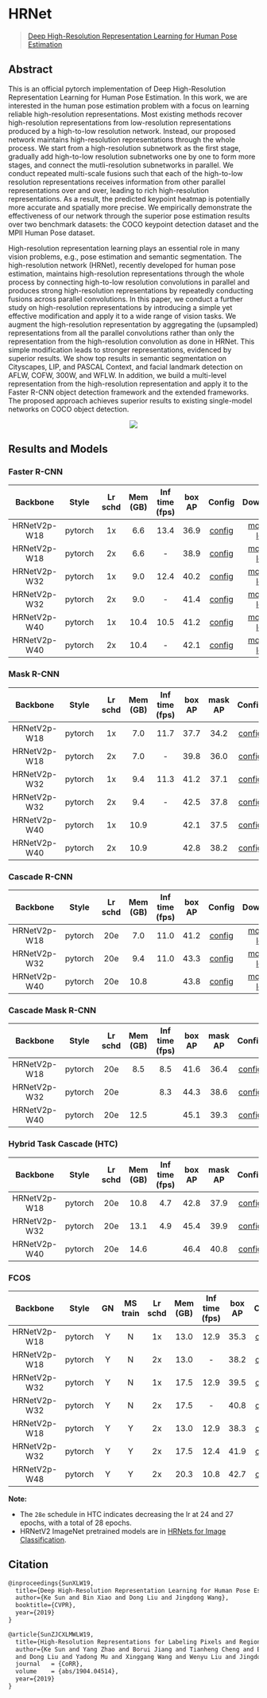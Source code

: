 # HRNet

> [Deep High-Resolution Representation Learning for Human Pose Estimation](https://arxiv.org/abs/1902.09212)

<!-- [BACKBONE] -->

## Abstract

This is an official pytorch implementation of Deep High-Resolution Representation Learning for Human Pose Estimation. In this work, we are interested in the human pose estimation problem with a focus on learning reliable high-resolution representations. Most existing methods recover high-resolution representations from low-resolution representations produced by a high-to-low resolution network. Instead, our proposed network maintains high-resolution representations through the whole process. We start from a high-resolution subnetwork as the first stage, gradually add high-to-low resolution subnetworks one by one to form more stages, and connect the mutli-resolution subnetworks in parallel. We conduct repeated multi-scale fusions such that each of the high-to-low resolution representations receives information from other parallel representations over and over, leading to rich high-resolution representations. As a result, the predicted keypoint heatmap is potentially more accurate and spatially more precise. We empirically demonstrate the effectiveness of our network through the superior pose estimation results over two benchmark datasets: the COCO keypoint detection dataset and the MPII Human Pose dataset.

High-resolution representation learning plays an essential role in many vision problems, e.g., pose estimation and semantic segmentation. The high-resolution network (HRNet), recently developed for human pose estimation, maintains high-resolution representations through the whole process by connecting high-to-low resolution convolutions in parallel and produces strong high-resolution representations by repeatedly conducting fusions across parallel convolutions.
In this paper, we conduct a further study on high-resolution representations by introducing a simple yet effective modification and apply it to a wide range of vision tasks. We augment the high-resolution representation by aggregating the (upsampled) representations from all the parallel convolutions rather than only the representation from the high-resolution convolution as done in HRNet. This simple modification leads to stronger representations, evidenced by superior results. We show top results in semantic segmentation on Cityscapes, LIP, and PASCAL Context, and facial landmark detection on AFLW, COFW, 300W, and WFLW. In addition, we build a multi-level representation from the high-resolution representation and apply it to the Faster R-CNN object detection framework and the extended frameworks. The proposed approach achieves superior results to existing single-model networks on COCO object detection.

<div align=center>
<img src="https://user-images.githubusercontent.com/40661020/143892740-a4e9743e-a323-4ace-8025-50e251ef43ff.png"/>
</div>

## Results and Models

### Faster R-CNN

|   Backbone   |  Style  | Lr schd | Mem (GB) | Inf time (fps) | box AP |                     Config                      |                                                                                                                                                                              Download                                                                                                                                                                              |
| :----------: | :-----: | :-----: | :------: | :------------: | :----: | :---------------------------------------------: | :----------------------------------------------------------------------------------------------------------------------------------------------------------------------------------------------------------------------------------------------------------------------------------------------------------------------------------------------------------------: |
| HRNetV2p-W18 | pytorch |   1x    |   6.6    |      13.4      |  36.9  | [config](./faster-rcnn_hrnetv2p-w18-1x_coco.py) |    [model](https://pub-ed9ed750ddcc469da251e2d1a2cea382.r2.dev/mmdetection/v2.0/hrnet/faster_rcnn_hrnetv2p_w18_1x_coco/faster_rcnn_hrnetv2p_w18_1x_coco_20200130-56651a6d.pth) \| [log](https://pub-ed9ed750ddcc469da251e2d1a2cea382.r2.dev/mmdetection/v2.0/hrnet/faster_rcnn_hrnetv2p_w18_1x_coco/faster_rcnn_hrnetv2p_w18_1x_coco_20200130_211246.log.json)     |
| HRNetV2p-W18 | pytorch |   2x    |   6.6    |       -        |  38.9  | [config](./faster-rcnn_hrnetv2p-w18-2x_coco.py) | [model](https://pub-ed9ed750ddcc469da251e2d1a2cea382.r2.dev/mmdetection/v2.0/hrnet/faster_rcnn_hrnetv2p_w18_2x_coco/faster_rcnn_hrnetv2p_w18_2x_coco_20200702_085731-a4ec0611.pth) \| [log](https://pub-ed9ed750ddcc469da251e2d1a2cea382.r2.dev/mmdetection/v2.0/hrnet/faster_rcnn_hrnetv2p_w18_2x_coco/faster_rcnn_hrnetv2p_w18_2x_coco_20200702_085731.log.json) |
| HRNetV2p-W32 | pytorch |   1x    |   9.0    |      12.4      |  40.2  | [config](./faster-rcnn_hrnetv2p-w32-1x_coco.py) |    [model](https://pub-ed9ed750ddcc469da251e2d1a2cea382.r2.dev/mmdetection/v2.0/hrnet/faster_rcnn_hrnetv2p_w32_1x_coco/faster_rcnn_hrnetv2p_w32_1x_coco_20200130-6e286425.pth) \| [log](https://pub-ed9ed750ddcc469da251e2d1a2cea382.r2.dev/mmdetection/v2.0/hrnet/faster_rcnn_hrnetv2p_w32_1x_coco/faster_rcnn_hrnetv2p_w32_1x_coco_20200130_204442.log.json)     |
| HRNetV2p-W32 | pytorch |   2x    |   9.0    |       -        |  41.4  | [config](./faster-rcnn_hrnetv2p-w32_2x_coco.py) | [model](https://pub-ed9ed750ddcc469da251e2d1a2cea382.r2.dev/mmdetection/v2.0/hrnet/faster_rcnn_hrnetv2p_w32_2x_coco/faster_rcnn_hrnetv2p_w32_2x_coco_20200529_015927-976a9c15.pth) \| [log](https://pub-ed9ed750ddcc469da251e2d1a2cea382.r2.dev/mmdetection/v2.0/hrnet/faster_rcnn_hrnetv2p_w32_2x_coco/faster_rcnn_hrnetv2p_w32_2x_coco_20200529_015927.log.json) |
| HRNetV2p-W40 | pytorch |   1x    |   10.4   |      10.5      |  41.2  | [config](./faster-rcnn_hrnetv2p-w40-1x_coco.py) |    [model](https://pub-ed9ed750ddcc469da251e2d1a2cea382.r2.dev/mmdetection/v2.0/hrnet/faster_rcnn_hrnetv2p_w40_1x_coco/faster_rcnn_hrnetv2p_w40_1x_coco_20200210-95c1f5ce.pth) \| [log](https://pub-ed9ed750ddcc469da251e2d1a2cea382.r2.dev/mmdetection/v2.0/hrnet/faster_rcnn_hrnetv2p_w40_1x_coco/faster_rcnn_hrnetv2p_w40_1x_coco_20200210_125315.log.json)     |
| HRNetV2p-W40 | pytorch |   2x    |   10.4   |       -        |  42.1  | [config](./faster-rcnn_hrnetv2p-w40_2x_coco.py) | [model](https://pub-ed9ed750ddcc469da251e2d1a2cea382.r2.dev/mmdetection/v2.0/hrnet/faster_rcnn_hrnetv2p_w40_2x_coco/faster_rcnn_hrnetv2p_w40_2x_coco_20200512_161033-0f236ef4.pth) \| [log](https://pub-ed9ed750ddcc469da251e2d1a2cea382.r2.dev/mmdetection/v2.0/hrnet/faster_rcnn_hrnetv2p_w40_2x_coco/faster_rcnn_hrnetv2p_w40_2x_coco_20200512_161033.log.json) |

### Mask R-CNN

|   Backbone   |  Style  | Lr schd | Mem (GB) | Inf time (fps) | box AP | mask AP |                    Config                     |                                                                                                                                                                          Download                                                                                                                                                                          |
| :----------: | :-----: | :-----: | :------: | :------------: | :----: | :-----: | :-------------------------------------------: | :--------------------------------------------------------------------------------------------------------------------------------------------------------------------------------------------------------------------------------------------------------------------------------------------------------------------------------------------------------: |
| HRNetV2p-W18 | pytorch |   1x    |   7.0    |      11.7      |  37.7  |  34.2   | [config](./mask-rcnn_hrnetv2p-w18-1x_coco.py) |    [model](https://pub-ed9ed750ddcc469da251e2d1a2cea382.r2.dev/mmdetection/v2.0/hrnet/mask_rcnn_hrnetv2p_w18_1x_coco/mask_rcnn_hrnetv2p_w18_1x_coco_20200205-1c3d78ed.pth) \| [log](https://pub-ed9ed750ddcc469da251e2d1a2cea382.r2.dev/mmdetection/v2.0/hrnet/mask_rcnn_hrnetv2p_w18_1x_coco/mask_rcnn_hrnetv2p_w18_1x_coco_20200205_232523.log.json)     |
| HRNetV2p-W18 | pytorch |   2x    |   7.0    |       -        |  39.8  |  36.0   | [config](./mask-rcnn_hrnetv2p-w18-2x_coco.py) |    [model](https://pub-ed9ed750ddcc469da251e2d1a2cea382.r2.dev/mmdetection/v2.0/hrnet/mask_rcnn_hrnetv2p_w18_2x_coco/mask_rcnn_hrnetv2p_w18_2x_coco_20200212-b3c825b1.pth) \| [log](https://pub-ed9ed750ddcc469da251e2d1a2cea382.r2.dev/mmdetection/v2.0/hrnet/mask_rcnn_hrnetv2p_w18_2x_coco/mask_rcnn_hrnetv2p_w18_2x_coco_20200212_134222.log.json)     |
| HRNetV2p-W32 | pytorch |   1x    |   9.4    |      11.3      |  41.2  |  37.1   | [config](./mask-rcnn_hrnetv2p-w32-1x_coco.py) |    [model](https://pub-ed9ed750ddcc469da251e2d1a2cea382.r2.dev/mmdetection/v2.0/hrnet/mask_rcnn_hrnetv2p_w32_1x_coco/mask_rcnn_hrnetv2p_w32_1x_coco_20200207-b29f616e.pth) \| [log](https://pub-ed9ed750ddcc469da251e2d1a2cea382.r2.dev/mmdetection/v2.0/hrnet/mask_rcnn_hrnetv2p_w32_1x_coco/mask_rcnn_hrnetv2p_w32_1x_coco_20200207_055017.log.json)     |
| HRNetV2p-W32 | pytorch |   2x    |   9.4    |       -        |  42.5  |  37.8   | [config](./mask-rcnn_hrnetv2p-w32-2x_coco.py) |    [model](https://pub-ed9ed750ddcc469da251e2d1a2cea382.r2.dev/mmdetection/v2.0/hrnet/mask_rcnn_hrnetv2p_w32_2x_coco/mask_rcnn_hrnetv2p_w32_2x_coco_20200213-45b75b4d.pth) \| [log](https://pub-ed9ed750ddcc469da251e2d1a2cea382.r2.dev/mmdetection/v2.0/hrnet/mask_rcnn_hrnetv2p_w32_2x_coco/mask_rcnn_hrnetv2p_w32_2x_coco_20200213_150518.log.json)     |
| HRNetV2p-W40 | pytorch |   1x    |   10.9   |                |  42.1  |  37.5   | [config](./mask-rcnn_hrnetv2p-w40_1x_coco.py) | [model](https://pub-ed9ed750ddcc469da251e2d1a2cea382.r2.dev/mmdetection/v2.0/hrnet/mask_rcnn_hrnetv2p_w40_1x_coco/mask_rcnn_hrnetv2p_w40_1x_coco_20200511_015646-66738b35.pth) \| [log](https://pub-ed9ed750ddcc469da251e2d1a2cea382.r2.dev/mmdetection/v2.0/hrnet/mask_rcnn_hrnetv2p_w40_1x_coco/mask_rcnn_hrnetv2p_w40_1x_coco_20200511_015646.log.json) |
| HRNetV2p-W40 | pytorch |   2x    |   10.9   |                |  42.8  |  38.2   | [config](./mask-rcnn_hrnetv2p-w40-2x_coco.py) | [model](https://pub-ed9ed750ddcc469da251e2d1a2cea382.r2.dev/mmdetection/v2.0/hrnet/mask_rcnn_hrnetv2p_w40_2x_coco/mask_rcnn_hrnetv2p_w40_2x_coco_20200512_163732-aed5e4ab.pth) \| [log](https://pub-ed9ed750ddcc469da251e2d1a2cea382.r2.dev/mmdetection/v2.0/hrnet/mask_rcnn_hrnetv2p_w40_2x_coco/mask_rcnn_hrnetv2p_w40_2x_coco_20200512_163732.log.json) |

### Cascade R-CNN

|   Backbone   |  Style  | Lr schd | Mem (GB) | Inf time (fps) | box AP |                      Config                       |                                                                                                                                                                                  Download                                                                                                                                                                                  |
| :----------: | :-----: | :-----: | :------: | :------------: | :----: | :-----------------------------------------------: | :------------------------------------------------------------------------------------------------------------------------------------------------------------------------------------------------------------------------------------------------------------------------------------------------------------------------------------------------------------------------: |
| HRNetV2p-W18 | pytorch |   20e   |   7.0    |      11.0      |  41.2  | [config](./cascade-rcnn_hrnetv2p-w18-20e_coco.py) |    [model](https://pub-ed9ed750ddcc469da251e2d1a2cea382.r2.dev/mmdetection/v2.0/hrnet/cascade_rcnn_hrnetv2p_w18_20e_coco/cascade_rcnn_hrnetv2p_w18_20e_coco_20200210-434be9d7.pth) \| [log](https://pub-ed9ed750ddcc469da251e2d1a2cea382.r2.dev/mmdetection/v2.0/hrnet/cascade_rcnn_hrnetv2p_w18_20e_coco/cascade_rcnn_hrnetv2p_w18_20e_coco_20200210_105632.log.json)     |
| HRNetV2p-W32 | pytorch |   20e   |   9.4    |      11.0      |  43.3  | [config](./cascade-rcnn_hrnetv2p-w32-20e_coco.py) |    [model](https://pub-ed9ed750ddcc469da251e2d1a2cea382.r2.dev/mmdetection/v2.0/hrnet/cascade_rcnn_hrnetv2p_w32_20e_coco/cascade_rcnn_hrnetv2p_w32_20e_coco_20200208-928455a4.pth) \| [log](https://pub-ed9ed750ddcc469da251e2d1a2cea382.r2.dev/mmdetection/v2.0/hrnet/cascade_rcnn_hrnetv2p_w32_20e_coco/cascade_rcnn_hrnetv2p_w32_20e_coco_20200208_160511.log.json)     |
| HRNetV2p-W40 | pytorch |   20e   |   10.8   |                |  43.8  | [config](./cascade-rcnn_hrnetv2p-w40-20e_coco.py) | [model](https://pub-ed9ed750ddcc469da251e2d1a2cea382.r2.dev/mmdetection/v2.0/hrnet/cascade_rcnn_hrnetv2p_w40_20e_coco/cascade_rcnn_hrnetv2p_w40_20e_coco_20200512_161112-75e47b04.pth) \| [log](https://pub-ed9ed750ddcc469da251e2d1a2cea382.r2.dev/mmdetection/v2.0/hrnet/cascade_rcnn_hrnetv2p_w40_20e_coco/cascade_rcnn_hrnetv2p_w40_20e_coco_20200512_161112.log.json) |

### Cascade Mask R-CNN

|   Backbone   |  Style  | Lr schd | Mem (GB) | Inf time (fps) | box AP | mask AP |                         Config                         |                                                                                                                                                                                            Download                                                                                                                                                                                            |
| :----------: | :-----: | :-----: | :------: | :------------: | :----: | :-----: | :----------------------------------------------------: | :--------------------------------------------------------------------------------------------------------------------------------------------------------------------------------------------------------------------------------------------------------------------------------------------------------------------------------------------------------------------------------------------: |
| HRNetV2p-W18 | pytorch |   20e   |   8.5    |      8.5       |  41.6  |  36.4   | [config](./cascade-mask-rcnn_hrnetv2p-w18_20e_coco.py) |    [model](https://pub-ed9ed750ddcc469da251e2d1a2cea382.r2.dev/mmdetection/v2.0/hrnet/cascade_mask_rcnn_hrnetv2p_w18_20e_coco/cascade_mask_rcnn_hrnetv2p_w18_20e_coco_20200210-b543cd2b.pth) \| [log](https://pub-ed9ed750ddcc469da251e2d1a2cea382.r2.dev/mmdetection/v2.0/hrnet/cascade_mask_rcnn_hrnetv2p_w18_20e_coco/cascade_mask_rcnn_hrnetv2p_w18_20e_coco_20200210_093149.log.json)     |
| HRNetV2p-W32 | pytorch |   20e   |          |      8.3       |  44.3  |  38.6   | [config](./cascade-mask-rcnn_hrnetv2p-w32_20e_coco.py) | [model](https://pub-ed9ed750ddcc469da251e2d1a2cea382.r2.dev/mmdetection/v2.0/hrnet/cascade_mask_rcnn_hrnetv2p_w32_20e_coco/cascade_mask_rcnn_hrnetv2p_w32_20e_coco_20200512_154043-39d9cf7b.pth) \| [log](https://pub-ed9ed750ddcc469da251e2d1a2cea382.r2.dev/mmdetection/v2.0/hrnet/cascade_mask_rcnn_hrnetv2p_w32_20e_coco/cascade_mask_rcnn_hrnetv2p_w32_20e_coco_20200512_154043.log.json) |
| HRNetV2p-W40 | pytorch |   20e   |   12.5   |                |  45.1  |  39.3   | [config](./cascade-mask-rcnn_hrnetv2p-w40-20e_coco.py) | [model](https://pub-ed9ed750ddcc469da251e2d1a2cea382.r2.dev/mmdetection/v2.0/hrnet/cascade_mask_rcnn_hrnetv2p_w40_20e_coco/cascade_mask_rcnn_hrnetv2p_w40_20e_coco_20200527_204922-969c4610.pth) \| [log](https://pub-ed9ed750ddcc469da251e2d1a2cea382.r2.dev/mmdetection/v2.0/hrnet/cascade_mask_rcnn_hrnetv2p_w40_20e_coco/cascade_mask_rcnn_hrnetv2p_w40_20e_coco_20200527_204922.log.json) |

### Hybrid Task Cascade (HTC)

|   Backbone   |  Style  | Lr schd | Mem (GB) | Inf time (fps) | box AP | mask AP |                  Config                  |                                                                                                                                                                Download                                                                                                                                                                |
| :----------: | :-----: | :-----: | :------: | :------------: | :----: | :-----: | :--------------------------------------: | :------------------------------------------------------------------------------------------------------------------------------------------------------------------------------------------------------------------------------------------------------------------------------------------------------------------------------------: |
| HRNetV2p-W18 | pytorch |   20e   |   10.8   |      4.7       |  42.8  |  37.9   | [config](./htc_hrnetv2p-w18_20e_coco.py) |    [model](https://pub-ed9ed750ddcc469da251e2d1a2cea382.r2.dev/mmdetection/v2.0/hrnet/htc_hrnetv2p_w18_20e_coco/htc_hrnetv2p_w18_20e_coco_20200210-b266988c.pth) \| [log](https://pub-ed9ed750ddcc469da251e2d1a2cea382.r2.dev/mmdetection/v2.0/hrnet/htc_hrnetv2p_w18_20e_coco/htc_hrnetv2p_w18_20e_coco_20200210_182735.log.json)     |
| HRNetV2p-W32 | pytorch |   20e   |   13.1   |      4.9       |  45.4  |  39.9   | [config](./htc_hrnetv2p-w32_20e_coco.py) |    [model](https://pub-ed9ed750ddcc469da251e2d1a2cea382.r2.dev/mmdetection/v2.0/hrnet/htc_hrnetv2p_w32_20e_coco/htc_hrnetv2p_w32_20e_coco_20200207-7639fa12.pth) \| [log](https://pub-ed9ed750ddcc469da251e2d1a2cea382.r2.dev/mmdetection/v2.0/hrnet/htc_hrnetv2p_w32_20e_coco/htc_hrnetv2p_w32_20e_coco_20200207_193153.log.json)     |
| HRNetV2p-W40 | pytorch |   20e   |   14.6   |                |  46.4  |  40.8   | [config](./htc_hrnetv2p-w40_20e_coco.py) | [model](https://pub-ed9ed750ddcc469da251e2d1a2cea382.r2.dev/mmdetection/v2.0/hrnet/htc_hrnetv2p_w40_20e_coco/htc_hrnetv2p_w40_20e_coco_20200529_183411-417c4d5b.pth) \| [log](https://pub-ed9ed750ddcc469da251e2d1a2cea382.r2.dev/mmdetection/v2.0/hrnet/htc_hrnetv2p_w40_20e_coco/htc_hrnetv2p_w40_20e_coco_20200529_183411.log.json) |

### FCOS

|   Backbone   |  Style  | GN  | MS train | Lr schd | Mem (GB) | Inf time (fps) | box AP |                              Config                              |                                                                                                                                                                                                                        Download                                                                                                                                                                                                                        |
| :----------: | :-----: | :-: | :------: | :-----: | :------: | :------------: | :----: | :--------------------------------------------------------------: | :----------------------------------------------------------------------------------------------------------------------------------------------------------------------------------------------------------------------------------------------------------------------------------------------------------------------------------------------------------------------------------------------------------------------------------------------------: |
| HRNetV2p-W18 | pytorch |  Y  |    N     |   1x    |   13.0   |      12.9      |  35.3  |      [config](./fcos_hrnetv2p-w18-gn-head_4xb4-1x_coco.py)       |                                 [model](https://pub-ed9ed750ddcc469da251e2d1a2cea382.r2.dev/mmdetection/v2.0/hrnet/fcos_hrnetv2p_w18_gn-head_4x4_1x_coco/fcos_hrnetv2p_w18_gn-head_4x4_1x_coco_20201212_100710-4ad151de.pth) \| [log](https://pub-ed9ed750ddcc469da251e2d1a2cea382.r2.dev/mmdetection/v2.0/hrnet/fcos_hrnetv2p_w18_gn-head_4x4_1x_coco/fcos_hrnetv2p_w18_gn-head_4x4_1x_coco_20201212_100710.log.json)                                 |
| HRNetV2p-W18 | pytorch |  Y  |    N     |   2x    |   13.0   |       -        |  38.2  |      [config](./fcos_hrnetv2p-w18-gn-head_4xb4-2x_coco.py)       |                                 [model](https://pub-ed9ed750ddcc469da251e2d1a2cea382.r2.dev/mmdetection/v2.0/hrnet/fcos_hrnetv2p_w18_gn-head_4x4_2x_coco/fcos_hrnetv2p_w18_gn-head_4x4_2x_coco_20201212_101110-5c575fa5.pth) \| [log](https://pub-ed9ed750ddcc469da251e2d1a2cea382.r2.dev/mmdetection/v2.0/hrnet/fcos_hrnetv2p_w18_gn-head_4x4_2x_coco/fcos_hrnetv2p_w18_gn-head_4x4_2x_coco_20201212_101110.log.json)                                 |
| HRNetV2p-W32 | pytorch |  Y  |    N     |   1x    |   17.5   |      12.9      |  39.5  |      [config](./fcos_hrnetv2p-w32-gn-head_4xb4-1x_coco.py)       |                                 [model](https://pub-ed9ed750ddcc469da251e2d1a2cea382.r2.dev/mmdetection/v2.0/hrnet/fcos_hrnetv2p_w32_gn-head_4x4_1x_coco/fcos_hrnetv2p_w32_gn-head_4x4_1x_coco_20201211_134730-cb8055c0.pth) \| [log](https://pub-ed9ed750ddcc469da251e2d1a2cea382.r2.dev/mmdetection/v2.0/hrnet/fcos_hrnetv2p_w32_gn-head_4x4_1x_coco/fcos_hrnetv2p_w32_gn-head_4x4_1x_coco_20201211_134730.log.json)                                 |
| HRNetV2p-W32 | pytorch |  Y  |    N     |   2x    |   17.5   |       -        |  40.8  |      [config](./fcos_hrnetv2p-w32-gn-head_4xb4-2x_coco.py)       |                                 [model](https://pub-ed9ed750ddcc469da251e2d1a2cea382.r2.dev/mmdetection/v2.0/hrnet/fcos_hrnetv2p_w32_gn-head_4x4_2x_coco/fcos_hrnetv2p_w32_gn-head_4x4_2x_coco_20201212_112133-77b6b9bb.pth) \| [log](https://pub-ed9ed750ddcc469da251e2d1a2cea382.r2.dev/mmdetection/v2.0/hrnet/fcos_hrnetv2p_w32_gn-head_4x4_2x_coco/fcos_hrnetv2p_w32_gn-head_4x4_2x_coco_20201212_112133.log.json)                                 |
| HRNetV2p-W18 | pytorch |  Y  |    Y     |   2x    |   13.0   |      12.9      |  38.3  | [config](./fcos_hrnetv2p-w18-gn-head_ms-640-800-4xb4-2x_coco.py) | [model](https://pub-ed9ed750ddcc469da251e2d1a2cea382.r2.dev/mmdetection/v2.0/hrnet/fcos_hrnetv2p_w18_gn-head_mstrain_640-800_4x4_2x_coco/fcos_hrnetv2p_w18_gn-head_mstrain_640-800_4x4_2x_coco_20201212_111651-441e9d9f.pth) \| [log](https://pub-ed9ed750ddcc469da251e2d1a2cea382.r2.dev/mmdetection/v2.0/hrnet/fcos_hrnetv2p_w18_gn-head_mstrain_640-800_4x4_2x_coco/fcos_hrnetv2p_w18_gn-head_mstrain_640-800_4x4_2x_coco_20201212_111651.log.json) |
| HRNetV2p-W32 | pytorch |  Y  |    Y     |   2x    |   17.5   |      12.4      |  41.9  | [config](./fcos_hrnetv2p-w32-gn-head_ms-640-800-4xb4-2x_coco.py) | [model](https://pub-ed9ed750ddcc469da251e2d1a2cea382.r2.dev/mmdetection/v2.0/hrnet/fcos_hrnetv2p_w32_gn-head_mstrain_640-800_4x4_2x_coco/fcos_hrnetv2p_w32_gn-head_mstrain_640-800_4x4_2x_coco_20201212_090846-b6f2b49f.pth) \| [log](https://pub-ed9ed750ddcc469da251e2d1a2cea382.r2.dev/mmdetection/v2.0/hrnet/fcos_hrnetv2p_w32_gn-head_mstrain_640-800_4x4_2x_coco/fcos_hrnetv2p_w32_gn-head_mstrain_640-800_4x4_2x_coco_20201212_090846.log.json) |
| HRNetV2p-W48 | pytorch |  Y  |    Y     |   2x    |   20.3   |      10.8      |  42.7  | [config](./fcos_hrnetv2p-w40-gn-head_ms-640-800-4xb4-2x_coco.py) | [model](https://pub-ed9ed750ddcc469da251e2d1a2cea382.r2.dev/mmdetection/v2.0/hrnet/fcos_hrnetv2p_w40_gn-head_mstrain_640-800_4x4_2x_coco/fcos_hrnetv2p_w40_gn-head_mstrain_640-800_4x4_2x_coco_20201212_124752-f22d2ce5.pth) \| [log](https://pub-ed9ed750ddcc469da251e2d1a2cea382.r2.dev/mmdetection/v2.0/hrnet/fcos_hrnetv2p_w40_gn-head_mstrain_640-800_4x4_2x_coco/fcos_hrnetv2p_w40_gn-head_mstrain_640-800_4x4_2x_coco_20201212_124752.log.json) |

**Note:**

- The `28e` schedule in HTC indicates decreasing the lr at 24 and 27 epochs, with a total of 28 epochs.
- HRNetV2 ImageNet pretrained models are in [HRNets for Image Classification](https://github.com/HRNet/HRNet-Image-Classification).

## Citation

```latex
@inproceedings{SunXLW19,
  title={Deep High-Resolution Representation Learning for Human Pose Estimation},
  author={Ke Sun and Bin Xiao and Dong Liu and Jingdong Wang},
  booktitle={CVPR},
  year={2019}
}

@article{SunZJCXLMWLW19,
  title={High-Resolution Representations for Labeling Pixels and Regions},
  author={Ke Sun and Yang Zhao and Borui Jiang and Tianheng Cheng and Bin Xiao
  and Dong Liu and Yadong Mu and Xinggang Wang and Wenyu Liu and Jingdong Wang},
  journal   = {CoRR},
  volume    = {abs/1904.04514},
  year={2019}
}
```
